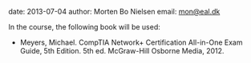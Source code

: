 date: 2013-07-04
author: Morten Bo Nielsen
email: mon@eal.dk

In the course, the following book will be used:

* Meyers, Michael. CompTIA Network+ Certification All-in-One Exam Guide, 5th Edition. 5th ed. McGraw-Hill Osborne Media, 2012.


